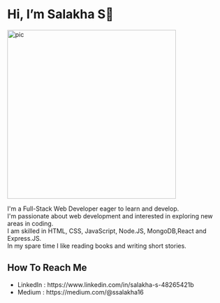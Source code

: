 <h1>Hi, I’m Salakha S👋 </h1>

<img width="386" alt="pic" src="https://user-images.githubusercontent.com/87031922/158231236-a056d696-7633-49a3-9b38-1d230488c559.PNG">

I'm a Full-Stack Web Developer eager to learn and develop. <br/>
I'm passionate about web development and interested in exploring new areas in coding. <br/>
I am skilled in HTML, CSS, JavaScript, Node.JS, MongoDB,React and Express.JS.  <br/>
In my spare time I like reading books and writing short stories.

<h2>How To Reach Me</h2>
<ul>
  <li>LinkedIn : https://www.linkedin.com/in/salakha-s-48265421b</li>
  <li>Medium : https://medium.com/@ssalakha16</li>
</ul>

<!---👀 I’m interested in coding
🌱 I’m currently learning MERN Stack
💞️ I’m looking to collaborate on projects
📫 How to reach me ... ssalakha16@gmail.com
salakhas/salakhas is a ✨ special ✨ repository because its `README.md` (this file) appears on your GitHub profile.
You can click the Preview link to take a look at your changes.
--->

